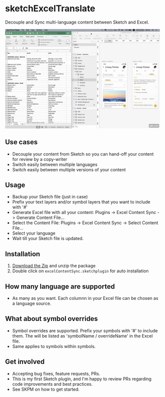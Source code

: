 # sketchExcelTranslate

Decouple and Sync multi-language content between Sketch and Excel.

![ScreenRecording](ScreenRecording.gif)

## Use cases
- Decouple your content from Sketch so you can hand-off your content for review by a copy-writer
- Switch easily between multiple languages
- Switch easily between multiple versions of your content

## Usage

- Backup your Sketch file (just in case)
- Prefix your text layers and/or symbol layers that you want to include with '#'
- Generate Excel file with all your content: Plugins -> Excel Content Sync -> Generate Content File...
- Select the Content File: Plugins -> Excel Content Sync -> Select Content File...
- Select your language
- Wait till your Sketch file is updated.

## Installation
1. [Download the Zip](https://github.com/wousser/SketchExcelContentSync/archive/master.zip) and unzip the package
2. Double click on `excelContentSync.sketchplugin` for auto installation

## How many language are supported
- As many as you want. Each columnn in your Excel file can be chosen as a language source.

## What about symbol overrides
- Symbol overrides are supported. Prefix your symbols with '#' to include them. The will be listed as 'symbolName / overrideName' in the Excel file.
- Same applies to symbols within symbols.

## Get involved
- Accepting bug fixes, feature requests, PRs.
- This is my first Sketch plugin, and I'm happy to review PRs regarding code improvements and best practices.
- See SKPM on how to get started.